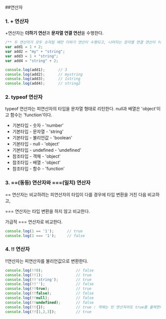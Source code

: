 ##연산자

### 1. + 연산자

+연산자는 **더하기 연산**과 **문자열 연결 연산**을 수행한다.

```javascript 1.8
/** 두 연산자가 모두 숫자일 때만 더하기 연산이 수행되고, 나머지는 문자열 연결 연산이 이루어진다. */
var add1 = 1 + 2;
var add2 = "my" + "string";
var add3 = 1 + "string";
var add4 = "string" + 2;

console.log(add1);      // 3
console.log(add2);      // mystring
console.log(add3);      // 1string
console.log(add4);      // string2

```
### 2. typeof 연산자

typeof 연산자는 피연산자의 타입을 문자열 형태로 리턴한다. null과 배열은 'object'이고 함수는 'function'이다.

- 기본타입 - 숫자 - 'number'
- 기본타입 - 문자열 - 'string'
- 기본타입 - 불리언값 - 'boolean'
- 기본타입 - null - 'object'
- 기본타입 - undefined - 'undefined'
- 참조타입 - 객체 - 'object'
- 참조타입 - 배열 - 'object'
- 참조타입 - 함수 - 'function'

### 3. ==(동등) 연산자와 ===(일치) 연산자

== 연산자는 비교하려는 피연산자의 타입이 다를 경우에 타입 변환을 거친 다음 비교하고,

=== 연산자는 타입 변환을 하지 않고 비교한다.

가급적 === 연산자로 비교한다.

```javascript 1.8
console.log(1 == '1');      // true
console.log(1 === '1');     // false
```

### 4. !! 연산자
!!연산자는 피연산자를 불리언값으로 변환한다.

```javascript 1.8
console.log(!!0);               // false
console.log(!!1);               // true
console.log(!!'string');        // true
console.log(!!'');              // false
console.log(!!true);            // true
console.log(!!false);           // false
console.log(!!null);            // false
console.log(!!undefined);       // false
console.log(!!{});              // true : 객체는 빈 연산자라도 true를 출력한다.
console.log(!![1,2,3]);         // true

```
